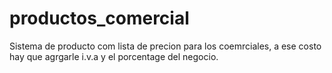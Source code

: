 # productos_comercial
Sistema de producto com lista de precion para los coemrciales, a ese costo hay que agrgarle i.v.a y el porcentage del negocio.
